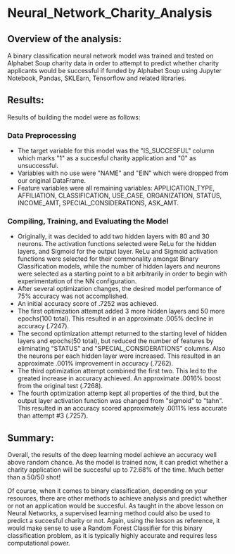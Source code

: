 # Neural_Network_Charity_Analysis

## Overview of the analysis: 
A binary classification neural network model was trained and tested on Alphabet Soup charity data in order to attempt to predict whether charity applicants would be successful if funded by Alphabet Soup using Jupyter Notebook, Pandas, SKLEarn, Tensorflow and related libraries.

## Results: 
Results of building the model were as follows:

### Data Preprocessing
- The target variable for this model was the "IS_SUCCESFUL" column which marks "1" as a succesful charity application and "0" as unsuccessful.
- Variables with no use were "NAME" and "EIN" which were dropped from our original DataFrame.
- Feature variables were all remaining variables: APPLICATION_TYPE, AFFILIATION, CLASSIFICATION, USE_CASE, ORGANIZATION, STATUS, INCOME_AMT, SPECIAL_CONSIDERATIONS, ASK_AMT.

### Compiling, Training, and Evaluating the Model
- Originally, it was decided to add two hidden layers with 80 and 30 neurons. The activation functions selected were ReLu for the hidden layers, and Sigmoid for the output layer. ReLu and Sigmoid activation functions were selected for their commonality amongst Binary Classification models, while the number of hidden layers and neurons were selected as a starting point to a bit arbitrarily in order to begin with experimentation of the NN configuration.
- After several optimization changes, the desired model performance of 75% accuracy was not accomplished.
- An initial accuracy score of .7252 was achieved.
- The first optimization attempt added 3 more hidden layers and 50 more epochs(100 total). This resulted in an approximate .005% decline in accuracy (.7247).
- The second optimization attempt returned to the starting level of hidden layers and epochs(50 total), but reduced the number of features by eliminating "STATUS" and "SPECIAL_CONSIDERATIONS" columns. Also the neurons per each hidden layer were increased. This resulted in an approximate .001% improvement in accuracy (.7262).
- The third optimization attempt combined the first two. This led to the greated increase in accuracy achieved. An approximate .0016% boost from the original test (.7268).
- The fourth optimization attemp kept all properties of the third, but the output layer activation function was changed from "sigmoid" to "tahn". This resulted in an accuracy scored approximately .0011% less accurate than attempt #3 (.7257).


## Summary: 
Overall, the results of the deep learning model achieve an accuracy well above random chance. As the model is trained now, it can predict whether a charity application will be succesful up to 72.68% of the time. Much better than a 50/50 shot!

Of course, when it comes to binary classification, depending on your resources, there are other methods to achieve analysis and predict whether or not an application would be succesful. As taught in the above lesson on Neural Networks, a supervised learning method could also be used to predict a succesful charity or not. Again, using the lesson as reference, it would make sense to use a Random Forest Classifier for this binary classification problem, as it is typically highly accurate and requires less computational power.
